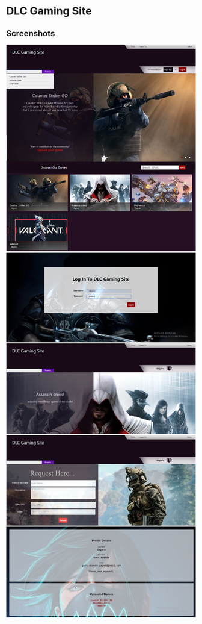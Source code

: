 # DLC Gaming Site
## Screenshots
![Alt text](/Screenshots/1.PNG?raw=true "Optional Title") ![Alt text](/Screenshots/2.PNG?raw=true "Optional Title") ![Alt text](/Screenshots/3.PNG?raw=true "Optional Title") ![Alt text](/Screenshots/4.PNG?raw=true "Optional Title") ![Alt text](/Screenshots/5.PNG?raw=true "Optional Title")
